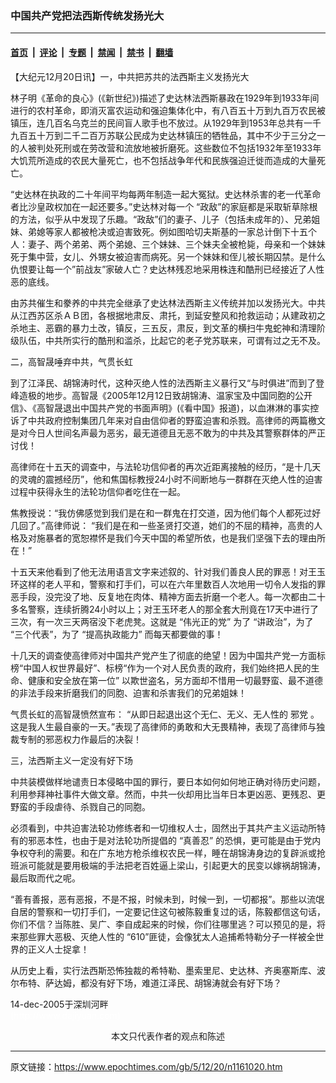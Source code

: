 ### 中国共产党把法西斯传统发扬光大

---

#### [首页](../../../..?n1161020) &nbsp;|&nbsp; [评论](../../../../../epoch-comment?n1161020) &nbsp;|&nbsp; [专题](../../../../../epoch-special?n1161020) &nbsp;|&nbsp; [禁闻](../../../../../epoch-news?n1161020) &nbsp;|&nbsp; [禁书](../../../../../books?n1161020) &nbsp;|&nbsp; [翻墙](https://github.com/gfw-breaker/nogfw/blob/master/README.md?n1161020)


<div class="post_content" id="artbody" itemprop="articleBody">
 <!-- article content begin -->
 <p>
  【大纪元12月20日讯】一，中共把苏共的法西斯主义发扬光大
 </p>
 <p>
  林子明《革命的良心》(《新世纪》)描述了史达林法西斯暴政在1929年到1933年间进行的农村革命，即消灭富农运动和强迫集体化中，有八百五十万到九百万农民被镇压，连几百名乌克兰的民间盲人歌手也不放过。从1929年到1953年总共有一千九百五十万到二千二百万苏联公民成为史达林镇压的牺牲品，其中不少于三分之一的人被判处死刑或在劳改营和流放地被折磨死。这些数位不包括1932年至1933年大饥荒所造成的农民大量死亡，也不包括战争年代和民族强迫迁徙而造成的大量死亡。
 </p>
 <p>
  “史达林在执政的二十年间平均每两年制造一起大冤狱。史达林杀害的老一代革命者比沙皇政权加在一起还要多。”史达林对每一个 “政敌”的家庭都是采取斩草除根的方法，似乎从中发现了乐趣。“政敌”们的妻子、儿子（包括未成年的）、兄弟姐妹、弟媳等家人都被枪决或迫害致死。例如图哈切夫斯基的一家总计倒下十五个人：妻子、两个弟弟、两个弟媳、三个妹妹、三个妹夫全被枪毙，母亲和一个妹妹死于集中营，女儿、外甥女被迫害而病死。另一个妹妹和侄儿被长期囚禁。是什么仇恨要让每一个”前战友”家破人亡？史达林残忍地采用株连和酷刑已经接近了人性恶的底线。
 </p>
 <p>
  由苏共催生和豢养的中共完全继承了史达林法西斯主义传统并加以发扬光大。中共从江西苏区杀ＡＢ团，各根据地肃反、肃托，到延安整风和抢救运动；从建政初之杀地主、恶霸的暴力土改，镇反，三五反，肃反，到文革的横扫牛鬼蛇神和清理阶级队伍，中共所实行的酷刑和滥杀，比起它的老子党苏联来，可谓有过之无不及。
 </p>
 <p>
  二，高智晟唾弃中共，气贯长虹
 </p>
 <p>
  到了江泽民、胡锦涛时代，这种灭绝人性的法西斯主义暴行又“与时俱进”而到了登峰造极的地步。高智晟《2005年12月12日致胡锦涛、温家宝及中国同胞的公开信》、《高智晟退出中国共产党的书面声明》(《看中国》报道)，以血淋淋的事实控诉了中共政府控制集团几年来对自由信仰者的野蛮迫害和杀戮。高律师的两篇檄文是对今日人世间名声最为恶劣，最无道德且无恶不敢为的中共及其警察群体的严正讨伐！
 </p>
 <p>
  高律师在十五天的调查中，与法轮功信仰者的再次近距离接触的经历，“是十几天的灵魂的震撼经历”，他和焦国标教授24小时不间断地与一群群在灭绝人性的迫害过程中获得永生的法轮功信仰者吃住在一起。
 </p>
 <p>
  焦教授说：“我仿佛感觉到我们是在和一群鬼在打交道，因为他们每个人都死过好几回了。”高律师说： “我们是在和一些圣贤打交道，她们的不屈的精神，高贵的人格及对施暴者的宽恕襟怀是我们今天中国的希望所依，也是我们坚强下去的理由所在！”
 </p>
 <p>
  十五天来他看到了他无法用语言文字来述叙的、针对我们善良人民的罪恶！对王玉环这样的老人平和，警察和打手们，可以在六年里数百人次地用一切令人发指的罪恶手段，没完没了地、反复地在肉体、精神方面去折磨一个老人。每一次都由二十多名警察，连续折腾24小时以上；对王玉环老人的那全套大刑竟在17天中进行了三次，有一次三天两宿没下老虎凳。这就是 “伟光正的党” 为了 “讲政治”，为了 “三个代表”，为了 “提高执政能力” 而每天都要做的事！
 </p>
 <p>
  十几天的调查使高律师对中国共产党产生了彻底的绝望！因为中国共产党一方面标榜“中国人权世界最好”、标榜“作为一个对人民负责的政府，我们始终把人民的生命、健康和安全放在第一位” 以欺世盗名，另方面却不惜用一切最野蛮、最不道德的非法手段来折磨我们的同胞、迫害和杀害我们的兄弟姐妹！
 </p>
 <p>
  气贯长虹的高智晟愤然宣布： “从即日起退出这个无仁、无义、无人性的
  <ok href="https://www.epochtimes.com/gb/tag/%E9%82%AA%E5%85%9A.html">
   邪党
  </ok>
  。这是我人生最自豪的一天。”表现了高律师的勇敢和大无畏精神，表现了高律师与独裁专制的邪恶权力作最后的决裂！
 </p>
 <p>
  三，法西斯主义一定没有好下场
 </p>
 <p>
  中共装模做样地谴责日本侵略中国的罪行，要日本如何如何地正确对待历史问题，利用参拜神社事件大做文章。然而，中共一伙却用比当年日本更凶恶、更残忍、更野蛮的手段虐待、杀戮自己的同胞。
 </p>
 <p>
  必须看到，中共迫害法轮功修练者和一切维权人士，固然出于其共产主义运动所特有的邪恶本性，也由于是对法轮功所提倡的 “真善忍” 的恐惧，更可能是由于党内争权夺利的需要。和在广东地方枪杀维权农民一样，睡在胡锦涛身边的复辟派或抢班派可能就是要用极端的手法把老百姓逼上梁山，引起更大的民变以嫁祸胡锦涛，最后取而代之呢。
 </p>
 <p>
  “善有善报，恶有恶报，不是不报，时候未到，时候一到，一切都报”。那些以流氓自居的警察和一切打手们，一定要记住这句被陈毅重复过的话，陈毅都信这句话，你们不信？当陈胜、吴广、李自成起来的时候，你们往哪里逃？可以预见的是，将来那些罪大恶极、灭绝人性的 “610”匪徒，会像犹太人追捕希特勒分子一样被全世界的正义人士捉拿！
 </p>
 <p>
  从历史上看，实行法西斯恐怖独裁的希特勒、墨索里尼、史达林、齐奥塞斯库、波尔布特、萨达姆，都没有好下场，难道江泽民、胡锦涛就会有好下场？
 </p>
 <p>
  <p>
   14-dec-2005于深圳河畔
   <br/>
   <font color="#ffffff">
    (http://www.dajiyuan.com)
   </font>
   <br/>
   <center>
    <font class="GY13">
     本文只代表作者的观点和陈述
    </font>
   </center>
  </p>
  <!-- article content end -->
  <div id="below_article_ad">
  </div>
 </p>
</div>


---

原文链接：https://www.epochtimes.com/gb/5/12/20/n1161020.htm